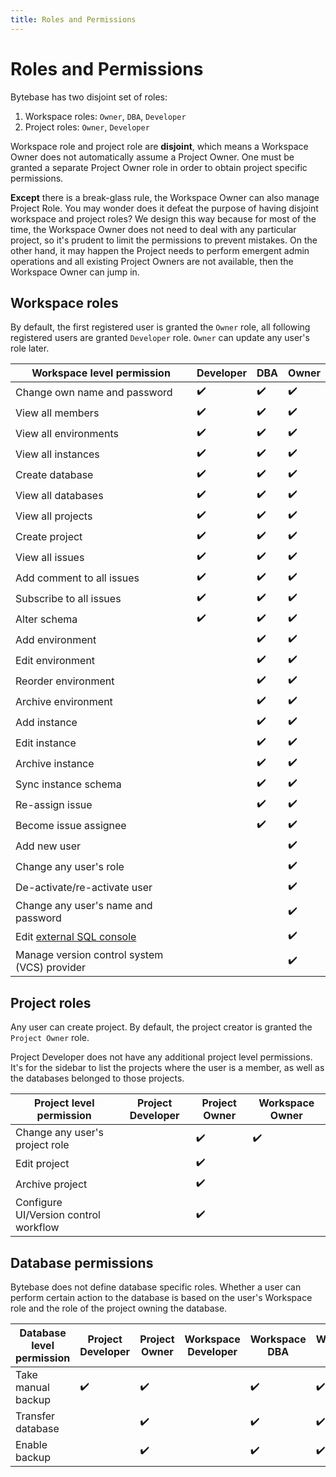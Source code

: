 ```yaml
---
title: Roles and Permissions
---
```


# Roles and Permissions

Bytebase has two disjoint set of roles:

1. Workspace roles: `Owner`, `DBA`, `Developer`
2. Project roles: `Owner`, `Developer`

<hint-block type="info">

Workspace role and project role are **disjoint**, which means a Workspace Owner does not automatically assume a Project Owner. One must be granted a separate Project Owner role in order to obtain project specific permissions.

**Except** there is a break-glass rule, the Workspace Owner can also manage Project Role. You may wonder does it defeat the purpose of having disjoint workspace and project roles? We design this way because for most of the time, the Workspace Owner does not need to deal with any particular project, so it's prudent to limit the permissions to prevent mistakes. On the other hand, it may happen the Project needs to perform emergent admin operations and all existing Project Owners are not available, then the Workspace Owner can jump in.

</hint-block>

## Workspace roles

By default, the first registered user is granted the `Owner` role, all following registered users are granted `Developer` role. `Owner` can update any user's role later.

| Workspace level permission                                       | Developer | DBA | Owner |
| ---------------------------------------------------------------- | --------- | --- | ----- |
| Change own name and password                                     | ✔️        | ✔️  | ✔️    |
| View all members                                                 | ✔️        | ✔️  | ✔️    |
| View all environments                                            | ✔️        | ✔️  | ✔️    |
| View all instances                                               | ✔️        | ✔️  | ✔️    |
| Create database                                                  | ✔️        | ✔️  | ✔️    |
| View all databases                                               | ✔️        | ✔️  | ✔️    |
| View all projects                                                | ✔️        | ✔️  | ✔️    |
| Create project                                                   | ✔️        | ✔️  | ✔️    |
| View all issues                                                  | ✔️        | ✔️  | ✔️    |
| Add comment to all issues                                        | ✔️        | ✔️  | ✔️    |
| Subscribe to all issues                                          | ✔️        | ✔️  | ✔️    |
| Alter schema                                                     | ✔️        | ✔️  | ✔️    |
| Add environment                                                  |           | ✔️  | ✔️    |
| Edit environment                                                 |           | ✔️  | ✔️    |
| Reorder environment                                              |           | ✔️  | ✔️    |
| Archive environment                                              |           | ✔️  | ✔️    |
| Add instance                                                     |           | ✔️  | ✔️    |
| Edit instance                                                    |           | ✔️  | ✔️    |
| Archive instance                                                 |           | ✔️  | ✔️    |
| Sync instance schema                                             |           | ✔️  | ✔️    |
| Re-assign issue                                                  |           | ✔️  | ✔️    |
| Become issue assignee                                            |           | ✔️  | ✔️    |
| Add new user                                                     |           |     | ✔️    |
| Change any user's role                                           |           |     | ✔️    |
| De-activate/re-activate user                                     |           |     | ✔️    |
| Change any user's name and password                              |           |     | ✔️    |
| Edit [external SQL console](/docs/settings/external-sql-console) |           |     | ✔️    |
| Manage version control system (VCS) provider                     |           |     | ✔️    |

## Project roles

Any user can create project. By default, the project creator is granted the `Project Owner` role.

<hint-block type="info">

Project Developer does not have any additional project level permissions. It's for the sidebar to list the projects where the user is a member, as well as the databases belonged to those projects.

</hint-block>

| Project level permission              | Project Developer | Project Owner | Workspace Owner |
| ------------------------------------- | ----------------- | ------------- | --------------- |
| Change any user's project role        |                   | ✔️            | ✔️              |
| Edit project                          |                   | ✔️            |                 |
| Archive project                       |                   | ✔️            |                 |
| Configure UI/Version control workflow |                   | ✔️            |                 |

## Database permissions

Bytebase does not define database specific roles. Whether a user can perform certain action to the database is based on the user's Workspace role and the role of the project owning the database.

| Database level permission | Project Developer | Project Owner | Workspace Developer | Workspace DBA | Workspace Owner |
| ------------------------- | ----------------- | ------------- | ------------------- | ------------- | --------------- |
| Take manual backup        | ✔️                | ✔️            |                     | ✔️            | ✔️              |
| Transfer database         |                   | ✔️            |                     | ✔️            | ✔️              |
| Enable backup             |                   | ✔️            |                     | ✔️            | ✔️              |
